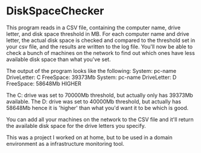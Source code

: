 # DiskSpaceChecker
This program reads in a CSV file, containing the computer name, drive letter, and disk space threshold in MB. For each computer name and drive letter, the actual disk space is checked and compared to the threshold set in your csv file, and the results are written to the log file. You'll now be able to check a bunch of machines on the network to find out which ones have less available disk space than what you've set.

The output of the program looks like the following:
System: pc-name         DriveLetter: C  FreeSpace: 39373Mb
System: pc-name         DriveLetter: D  FreeSpace: 58648Mb      HIGHER

The C: drive was set to 70000Mb threshold, but actually only has 39373Mb available.
The D: drive was set to 40000Mb threshold, but actually has 58648Mb hence it is 'higher' than what you'd want it to be which is good.

You can add all your machines on the network to the CSV file and it'll return the available disk space for the drive letters you specify.

This was a project I worked on at home, but to be used in a domain environment as a infrastructure monitoring tool.
